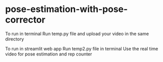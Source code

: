 # pose-estimation-with-pose-corrector

To run in terminal
Run temp.py file and upload your video in the same directory


To run in streamlit web app
Run temp2.py file in terminal 
Use the real time video for pose estimation and rep counter
